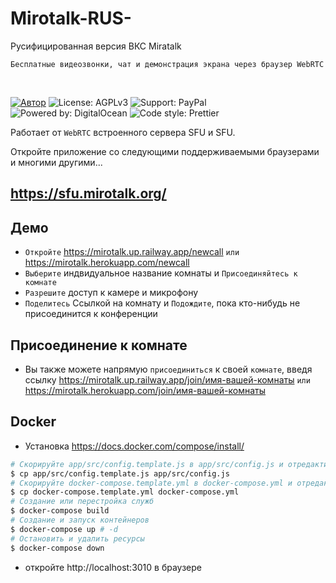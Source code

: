 # Mirotalk-RUS-
Русифицированная версия ВКС Miratalk

`Бесплатные видеозвонки, чат и демонстрация экрана через браузер WebRTC`

<br>

[![Автор](https://img.shields.io/badge/Author-Miroslav-brightgreen.svg)](https://github.com/miroslavpejic85/mirotalk)
![License: AGPLv3](https://img.shields.io/badge/License-AGPLv3-blue.svg)
![Support: PayPal](https://img.shields.io/badge/Support-PayPal-brightgreen.svg)
![Powered by: DigitalOcean](https://img.shields.io/badge/Powered_by-DigitalOcean-blue.svg)
![Code style: Prettier](https://img.shields.io/badge/Code_style-Prettier-pink.svg)

Работает от `WebRTC` встроенного сервера SFU и SFU.

Откройте приложение со следующими поддерживаемыми браузерами и многими другими...

## https://sfu.mirotalk.org/

## Демо

-   `Откройте` https://mirotalk.up.railway.app/newcall `или` https://mirotalk.herokuapp.com/newcall
-   `Выберите` индвидуальное название комнаты и `Присоединяйтесь к комнате`
-   `Разрешите` доступ к камере и микрофону
-   `Поделитесь` Ссылкой на комнату и `Подождите`, пока кто-нибудь не присоединится к конференции

## Присоединение к комнате

-   Вы также можете напрямую `присоединиться` к своей `комнате`, введя ссылку https://mirotalk.up.railway.app/join/имя-вашей-комнаты `или` https://mirotalk.herokuapp.com/join/имя-вашей-комнаты


## Docker

-   Установка https://docs.docker.com/compose/install/

```bash
# Скорируйте app/src/config.template.js в app/src/config.js и отредактируйте его, если это необходимо
$ cp app/src/config.template.js app/src/config.js
# Скорируйте docker-compose.template.yml в docker-compose.yml и отредактируйте его, если это необходимо
$ cp docker-compose.template.yml docker-compose.yml
# Создание или перестройка служб
$ docker-compose build
# Создание и запуск контейнеров
$ docker-compose up # -d
# Остановить и удалить ресурсы
$ docker-compose down
```

-   откройте http://localhost:3010 в браузере
